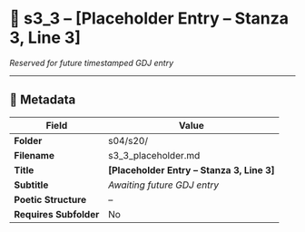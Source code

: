 <!-- Save to: shagi_archives/gdj_25/s04/s20/s3_3_placeholder.md -->

# 📜 s3_3 – [Placeholder Entry – Stanza 3, Line 3]  
*Reserved for future timestamped GDJ entry*

---

## 🧩 Metadata  

| Field | Value |
|-------|-------|
| **Folder** | s04/s20/ |
| **Filename** | s3_3_placeholder.md |
| **Title** | **[Placeholder Entry – Stanza 3, Line 3]** |
| **Subtitle** | *Awaiting future GDJ entry* |
| **Poetic Structure** | *–* |
| **Requires Subfolder** | No |
